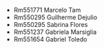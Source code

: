 - Rm551771 Marcelo Tam
- Rm550295 Guilherme Dejulio
- Rm550295 Sabrina Flores
- Rm551237 Gabriela Marsiglia
- Rm551654 Gabriel Toledo